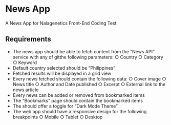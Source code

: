 # News App

A News App for Nalagenetics Front-End Coding Test

## Requirements

- The news app should be able to fetch content from the “News API” service with any of gitthe following parameters:
    ○ Country
    ○ Category
    ○ Keyword
- Default country selected should be “Philippines”
- Fetched results will be displayed in a grid view
- Every news fetched should contain the following data:
    ○ Cover image
    ○ News title
    ○ Author and Date published
    ○ Excerpt
    ○ External link to the news article
- Every news can be added or removed from bookmarked items
- The “Bookmarks” page should contain the bookmarked items
- The should offer a toggle for “Dark Mode Theme”
- The web app should have a responsive design for the following breakpoints
    ○ Mobile
    ○ Tablet
    ○ Desktop